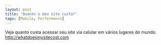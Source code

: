 ```yaml
---
layout: post
title: 'Quanto o meu site custa?'
tags: [Mobile, Performance]
---
```


Veja quanto custa acessar seu site via celular em vários lugares do mundo.
<http://whatdoesmysitecost.com>
